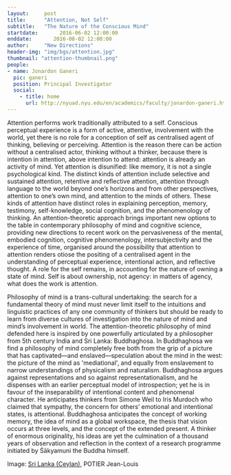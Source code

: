```yaml
---
layout:     post
title:      "Attention, Not Self"
subtitle:   "The Nature of the Conscious Mind"
startdate:       2016-06-02 12:00:00
enddate:       2016-08-02 12:00:00
author:     "New Directions"
header-img: "img/bgs/attention.jpg"
thumbnail: "attention-thumbnail.png"
people:
- name: Jonardon Ganeri
  pic: ganeri
  position: Principal Investigator
  social:
    - title: home
      url: http://nyuad.nyu.edu/en/academics/faculty/jonardon-ganeri.html
---
```


Attention performs work traditionally attributed to a self. Conscious perceptual experience is a form of active, attentive, involvement with the world, yet there is no role for a conception of self as centralised agent of thinking, believing or perceiving. Attention is the reason there can be action without a centralised actor, thinking without a thinker, because there is intention in attention, above intention to attend: attention is already an activity of mind. Yet attention is disunified: like memory, it is not a single psychological kind. The distinct kinds of attention include selective and sustained attention, retentive and reflective attention, attention through language to the world beyond one’s horizons and from other perspectives, attention to one’s own mind, and attention to the minds of others. These kinds of attention have distinct roles in explaining perception, memory, testimony, self-knowledge, social cognition, and the phenomenology of thinking. An attention-theoretic approach brings important new options to the table in contemporary philosophy of mind and cognitive science, providing new directions to recent work on the pervasiveness of the mental, embodied cognition, cognitive phenomenology, intersubjectivity and the experience of time, organised around the possibility that attention to attention renders otiose the positing of a centralised agent in the understanding of perceptual experience, intentional action, and reflective thought. A role for the self remains, in accounting for the nature of owning a state of mind. Self is about ownership, not agency: in matters of agency, what does the work is attention.

Philosophy of mind is a trans-cultural undertaking: the search for a fundamental theory of mind must never limit itself to the intuitions and linguistic practices of any one community of thinkers but should be ready to learn from diverse cultures of investigation into the nature of mind and mind’s involvement in world. The attention-theoretic philosophy of mind defended here is inspired by one powerfully articulated by a philosopher from 5th century India and Sri Lanka: Buddhaghosa. In Buddhaghosa we find a philosophy of mind completely free both from the grip of a picture that has captivated—and enslaved—speculation about the mind in the west: the picture of the mind as 'mediational', and equally from enslavement to narrow understandings of physicalism and naturalism. Buddhaghosa argues against representations and so against representationalism, and he dispenses with an earlier perceptual model of introspection; yet he is in favour of the inseparability of intentional content and phenomenal character. He anticipates thinkers from Simone Weil to Iris Murdoch who claimed that sympathy, the concern for others’ emotional and intentional states, is attentional. Buddhaghosa anticipates the concept of working memory, the idea of mind as a global workspace, the thesis that vision occurs at three levels, and the concept of the extended present. A thinker of enormous originality, his ideas are yet the culmination of a thousand years of observation and reflection in the context of a research programme initiated by Śākyamuni the Buddha himself.

<span class="caption text-muted">Image: 
<a href="https://www.flickr.com/photos/jeanlouispotier/8518037805/" target="_blank">Sri Lanka (Ceylan)</a>, 
POTIER Jean-Louis</span>
